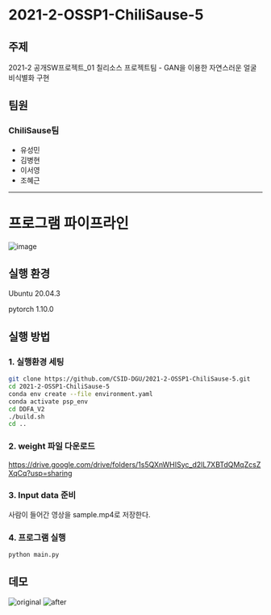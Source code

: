 # 2021-2-OSSP1-ChiliSause-5

## 주제
2021-2 공개SW프로젝트_01 칠리소스 프로젝트팀 - GAN을 이용한 자연스러운 얼굴 비식별화 구현

## 팀원
### ChiliSause팀

- 유성민
- 김병현
- 이서영
- 조혜근


---------------------

# 프로그램 파이프라인
![image](https://user-images.githubusercontent.com/48210134/146313223-9137af67-869f-49e0-aea1-cf124293c13e.png)

## 실행 환경

Ubuntu 20.04.3

pytorch 1.10.0

## 실행 방법

### 1. 실행환경 세팅
```bash
git clone https://github.com/CSID-DGU/2021-2-OSSP1-ChiliSause-5.git
cd 2021-2-OSSP1-ChiliSause-5
conda env create --file environment.yaml
conda activate psp_env
cd DDFA_V2
./build.sh
cd ..
```

### 2. weight 파일 다운로드
https://drive.google.com/drive/folders/1s5QXnWHISyc_d2lL7XBTdQMqZcsZXqCq?usp=sharing

### 3. Input data 준비

사람이 들어간 영상을 sample.mp4로 저장한다.

### 4. 프로그램 실행
```bash
python main.py
```

## 데모
![original](https://user-images.githubusercontent.com/48210134/146315345-32b60d54-960a-468c-8e92-0e2c18730a0f.gif)
![after](https://user-images.githubusercontent.com/48210134/146315355-cca24e77-d4f3-4163-b159-2ad5b254f257.gif)
